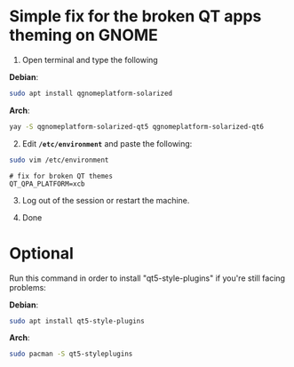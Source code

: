 # Simple fix for the broken QT apps theming on GNOME

1. Open terminal and type the following

**Debian**:

```bash
sudo apt install qgnomeplatform-solarized
```

**Arch**:

```bash
yay -S qgnomeplatform-solarized-qt5 qgnomeplatform-solarized-qt6
```
2. Edit **`/etc/environment`** and paste the following:

```bash
sudo vim /etc/environment
```

```plaintext
# fix for broken QT themes
QT_QPA_PLATFORM=xcb
```
3. Log out of the session or restart the machine.

4. Done

# Optional

Run this command in order to install "qt5-style-plugins" if you're still facing problems:

**Debian**:
```bash
sudo apt install qt5-style-plugins
```
**Arch**:
```bash
sudo pacman -S qt5-styleplugins
```
